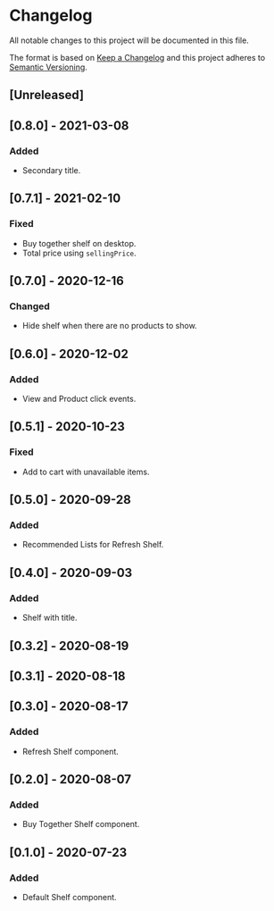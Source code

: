 # Changelog

All notable changes to this project will be documented in this file.

The format is based on [Keep a Changelog](http://keepachangelog.com/en/1.0.0/)
and this project adheres to [Semantic Versioning](http://semver.org/spec/v2.0.0.html).

## [Unreleased]

## [0.8.0] - 2021-03-08

### Added
- Secondary title.

## [0.7.1] - 2021-02-10

### Fixed
- Buy together shelf on desktop.
- Total price using `sellingPrice`.

## [0.7.0] - 2020-12-16

### Changed
- Hide shelf when there are no products to show.

## [0.6.0] - 2020-12-02

### Added
- View and Product click events.

## [0.5.1] - 2020-10-23

### Fixed

- Add to cart with unavailable items.

## [0.5.0] - 2020-09-28

### Added

- Recommended Lists for Refresh Shelf.

## [0.4.0] - 2020-09-03

### Added

- Shelf with title.

## [0.3.2] - 2020-08-19

## [0.3.1] - 2020-08-18

## [0.3.0] - 2020-08-17

### Added

- Refresh Shelf component.

## [0.2.0] - 2020-08-07

### Added

- Buy Together Shelf component.

## [0.1.0] - 2020-07-23

### Added

- Default Shelf component.
